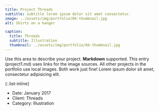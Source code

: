 ```yaml
---
title: Project Threads
subtitle: subtitle lorem ipsum dolor sit amet consectetur.
image: ../assets/img/portfolio/04-thumbnail.jpg
alt: Shirts on a hanger

caption:
  title: Threads
  subtitle: Illustration
  thumbnail: ../assets/img/portfolio/04-thumbnail.jpg
---
```


Use this area to describe your project. **Markdown** supported. This entry (project1.md) uses links for the image sources. All other projects in the portfolio use local images. Both work just fine! Lorem ipsum dolor sit amet, consectetur adipisicing elit.

{:.list-inline}

- Date: January 2017
- Client: Threads
- Category: Illustration
